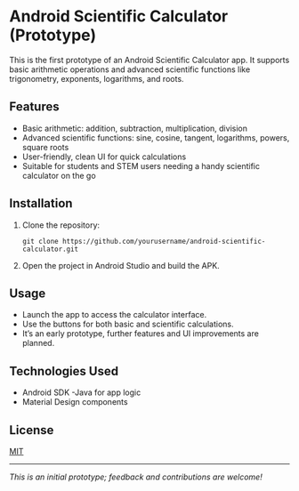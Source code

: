 # Android Scientific Calculator (Prototype)

This is the first prototype of an Android Scientific Calculator app. It supports basic arithmetic operations and advanced scientific functions like trigonometry, exponents, logarithms, and roots.

## Features

- Basic arithmetic: addition, subtraction, multiplication, division
- Advanced scientific functions: sine, cosine, tangent, logarithms, powers, square roots
- User-friendly, clean UI for quick calculations
- Suitable for students and STEM users needing a handy scientific calculator on the go

## Installation

1. Clone the repository:  
    ```
    git clone https://github.com/yourusername/android-scientific-calculator.git
    ```
2. Open the project in Android Studio and build the APK.

## Usage

- Launch the app to access the calculator interface.
- Use the buttons for both basic and scientific calculations.
- It’s an early prototype, further features and UI improvements are planned.

## Technologies Used

- Android SDK
-Java for app logic
- Material Design components

## License

[MIT](LICENSE)

---

*This is an initial prototype; feedback and contributions are welcome!*
